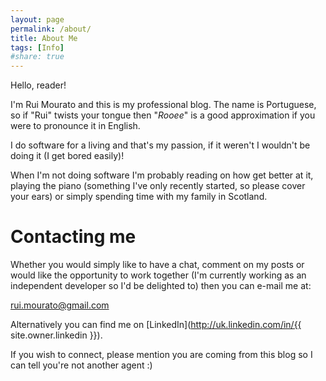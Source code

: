 ```yaml
---
layout: page
permalink: /about/
title: About Me
tags: [Info]
#share: true
---
```


Hello, reader!

I'm Rui Mourato and this is my professional blog. The name is Portuguese, so if "Rui" twists your tongue
then "*Rooee*" is a good approximation if you were to pronounce it in English.

I do software for a living and that's my passion, if it weren't I wouldn't be doing it (I get bored easily)!

When I'm not doing software I'm probably reading on how get better at it, playing the piano (something I've only recently started, so please cover your ears)
or simply spending time with my family in Scotland.

# Contacting me

Whether you would simply like to have a chat, comment on my posts or would like the opportunity to work 
together (I'm currently working as an independent developer so I'd be delighted to) then you can 
e-mail me at: 

<rui.mourato@gmail.com>

Alternatively you can find me on [LinkedIn](http://uk.linkedin.com/in/{{ site.owner.linkedin }}).


<script src="//platform.linkedin.com/in.js" type="text/javascript"></script>
<script type="IN/MemberProfile" data-id="https://www.linkedin.com/in/rmourato" data-format="inline" data-related="false"></script>


If you wish to connect, please mention you are coming from this blog so I can tell you're not another agent :)

